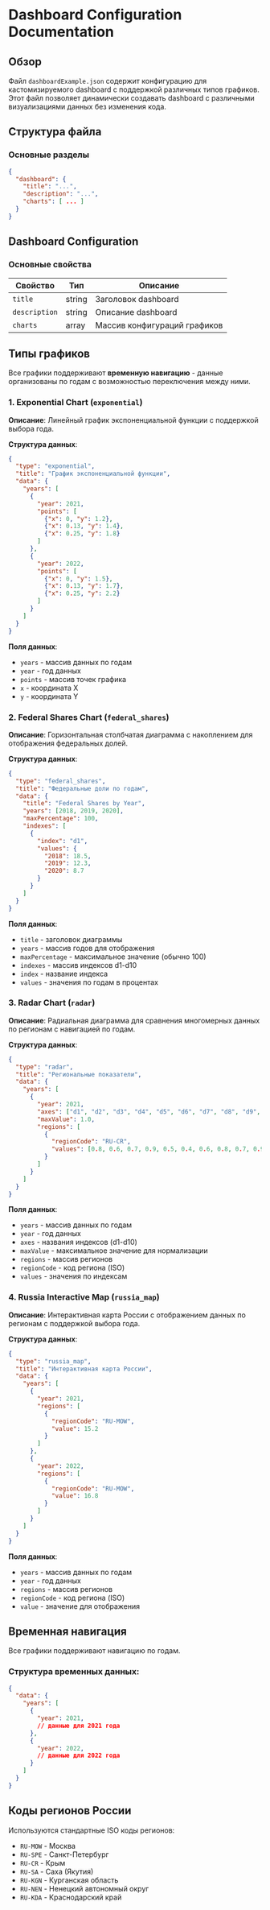 # Dashboard Configuration Documentation

## Обзор

Файл `dashboardExample.json` содержит конфигурацию для кастомизируемого dashboard с поддержкой различных типов графиков. Этот файл позволяет динамически создавать dashboard с различными визуализациями данных без изменения кода.

## Структура файла

### Основные разделы

```json
{
  "dashboard": {
    "title": "...",
    "description": "...",
    "charts": [ ... ]
  }
}
```

## Dashboard Configuration

### Основные свойства

| Свойство | Тип | Описание |
|----------|-----|----------|
| `title` | string | Заголовок dashboard |
| `description` | string | Описание dashboard |
| `charts` | array | Массив конфигураций графиков |

## Типы графиков

Все графики поддерживают **временную навигацию** - данные организованы по годам с возможностью переключения между ними.

### 1. Exponential Chart (`exponential`)

**Описание**: Линейный график экспоненциальной функции с поддержкой выбора года.

**Структура данных**:
```json
{
  "type": "exponential",
  "title": "График экспоненциальной функции",
  "data": {
    "years": [
      {
        "year": 2021,
        "points": [
          {"x": 0, "y": 1.2},
          {"x": 0.13, "y": 1.4},
          {"x": 0.25, "y": 1.8}
        ]
      },
      {
        "year": 2022,
        "points": [
          {"x": 0, "y": 1.5},
          {"x": 0.13, "y": 1.7},
          {"x": 0.25, "y": 2.2}
        ]
      }
    ]
  }
}
```

**Поля данных**:
- `years` - массив данных по годам
- `year` - год данных
- `points` - массив точек графика
- `x` - координата X
- `y` - координата Y

### 2. Federal Shares Chart (`federal_shares`)

**Описание**: Горизонтальная столбчатая диаграмма с накоплением для отображения федеральных долей.

**Структура данных**:
```json
{
  "type": "federal_shares",
  "title": "Федеральные доли по годам",
  "data": {
    "title": "Federal Shares by Year",
    "years": [2018, 2019, 2020],
    "maxPercentage": 100,
    "indexes": [
      {
        "index": "d1",
        "values": {
          "2018": 18.5,
          "2019": 12.3,
          "2020": 8.7
        }
      }
    ]
  }
}
```

**Поля данных**:
- `title` - заголовок диаграммы
- `years` - массив годов для отображения
- `maxPercentage` - максимальное значение (обычно 100)
- `indexes` - массив индексов d1-d10
- `index` - название индекса
- `values` - значения по годам в процентах

### 3. Radar Chart (`radar`)

**Описание**: Радиальная диаграмма для сравнения многомерных данных по регионам с навигацией по годам.

**Структура данных**:
```json
{
  "type": "radar",
  "title": "Региональные показатели",
  "data": {
    "years": [
      {
        "year": 2021,
        "axes": ["d1", "d2", "d3", "d4", "d5", "d6", "d7", "d8", "d9", "d10"],
        "maxValue": 1.0,
        "regions": [
          {
            "regionCode": "RU-CR",
            "values": [0.8, 0.6, 0.7, 0.9, 0.5, 0.4, 0.6, 0.8, 0.7, 0.9]
          }
        ]
      }
    ]
  }
}
```

**Поля данных**:
- `years` - массив данных по годам
- `year` - год данных
- `axes` - названия индексов (d1-d10)
- `maxValue` - максимальное значение для нормализации
- `regions` - массив регионов
- `regionCode` - код региона (ISO)
- `values` - значения по индексам

### 4. Russia Interactive Map (`russia_map`)

**Описание**: Интерактивная карта России с отображением данных по регионам с поддержкой выбора года.

**Структура данных**:
```json
{
  "type": "russia_map",
  "title": "Интерактивная карта России",
  "data": {
    "years": [
      {
        "year": 2021,
        "regions": [
          {
            "regionCode": "RU-MOW",
            "value": 15.2
          }
        ]
      },
      {
        "year": 2022,
        "regions": [
          {
            "regionCode": "RU-MOW",
            "value": 16.8
          }
        ]
      }
    ]
  }
}
```

**Поля данных**:
- `years` - массив данных по годам
- `year` - год данных
- `regions` - массив регионов
- `regionCode` - код региона (ISO)
- `value` - значение для отображения

## Временная навигация

Все графики поддерживают навигацию по годам.

### Структура временных данных:
```json
{
  "data": {
    "years": [
      {
        "year": 2021,
        // данные для 2021 года
      },
      {
        "year": 2022,
        // данные для 2022 года
      }
    ]
  }
}
```

## Коды регионов России

Используются стандартные ISO коды регионов:
- `RU-MOW` - Москва
- `RU-SPE` - Санкт-Петербург
- `RU-CR` - Крым
- `RU-SA` - Саха (Якутия)
- `RU-KGN` - Курганская область
- `RU-NEN` - Ненецкий автономный округ
- `RU-KDA` - Краснодарский край